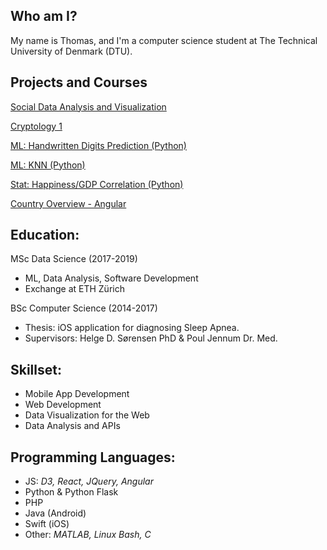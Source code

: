 ## Who am I?
My name is Thomas, and I'm a computer science student at The Technical University of Denmark (DTU).

## Projects and Courses
[Social Data Analysis and Visualization](https://thomasnilsson.github.io/02806)

[Cryptology 1](https://thomasnilsson.github.io/Cryptology)

[ML: Handwritten Digits Prediction (Python)](https://nbviewer.jupyter.org/github/thomasnilsson/JupyterNotebooks/blob/master/CS50%20Intro%20to%20ML%20%28SciKit%29.ipynb)

[ML: KNN (Python)](http://nbviewer.jupyter.org/github/thomasnilsson/JupyterNotebooks/blob/master/K-Nearest-Neighbours.ipynb)

[Stat: Happiness/GDP Correlation (Python)](http://nbviewer.jupyter.org/github/thomasnilsson/JupyterNotebooks/blob/master/Happiness%20Analysis.ipynb)

[Country Overview - Angular](https://thomasnilsson.github.io/flagapp)

## Education:
MSc Data Science (2017-2019)
* ML, Data Analysis, Software Development
* Exchange at ETH Zürich 

BSc Computer Science (2014-2017)
* Thesis: iOS application for diagnosing Sleep Apnea.
* Supervisors: Helge D. Sørensen PhD & Poul Jennum Dr. Med.

## Skillset:
* Mobile App Development
* Web Development
* Data Visualization for the Web
* Data Analysis and APIs

## Programming Languages:
* JS: _D3, React, JQuery, Angular_
* Python & Python Flask
* PHP
* Java (Android)
* Swift (iOS)
* Other: _MATLAB, Linux Bash, C_
